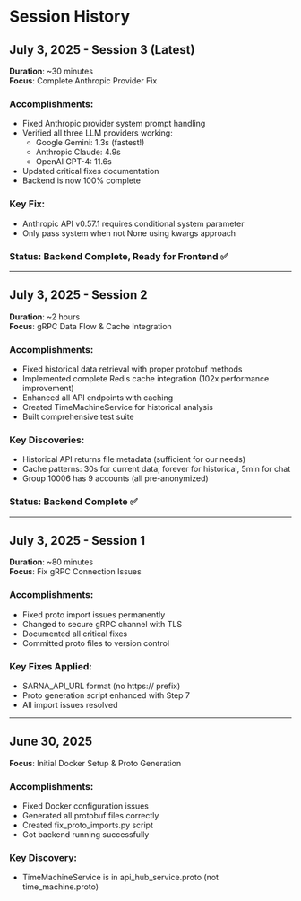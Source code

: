 # Session History

## July 3, 2025 - Session 3 (Latest)
**Duration**: ~30 minutes  
**Focus**: Complete Anthropic Provider Fix

### Accomplishments:
- Fixed Anthropic provider system prompt handling
- Verified all three LLM providers working:
  - Google Gemini: 1.3s (fastest!)
  - Anthropic Claude: 4.9s  
  - OpenAI GPT-4: 11.6s
- Updated critical fixes documentation
- Backend is now 100% complete

### Key Fix:
- Anthropic API v0.57.1 requires conditional system parameter
- Only pass system when not None using kwargs approach

### Status: Backend Complete, Ready for Frontend ✅

---

## July 3, 2025 - Session 2
**Duration**: ~2 hours  
**Focus**: gRPC Data Flow & Cache Integration

### Accomplishments:
- Fixed historical data retrieval with proper protobuf methods
- Implemented complete Redis cache integration (102x performance improvement)
- Enhanced all API endpoints with caching
- Created TimeMachineService for historical analysis
- Built comprehensive test suite

### Key Discoveries:
- Historical API returns file metadata (sufficient for our needs)
- Cache patterns: 30s for current data, forever for historical, 5min for chat
- Group 10006 has 9 accounts (all pre-anonymized)

### Status: Backend Complete ✅

---

## July 3, 2025 - Session 1
**Duration**: ~80 minutes  
**Focus**: Fix gRPC Connection Issues

### Accomplishments:
- Fixed proto import issues permanently
- Changed to secure gRPC channel with TLS
- Documented all critical fixes
- Committed proto files to version control

### Key Fixes Applied:
- SARNA_API_URL format (no https:// prefix)
- Proto generation script enhanced with Step 7
- All import issues resolved

---

## June 30, 2025
**Focus**: Initial Docker Setup & Proto Generation

### Accomplishments:
- Fixed Docker configuration issues
- Generated all protobuf files correctly
- Created fix_proto_imports.py script
- Got backend running successfully

### Key Discovery:
- TimeMachineService is in api_hub_service.proto (not time_machine.proto)

